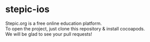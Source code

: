 # stepic-ios
Stepic.org is a free online education platform.  
To open the project, just clone this repository & install cocoapods.  
We will be glad to see your pull requests!
